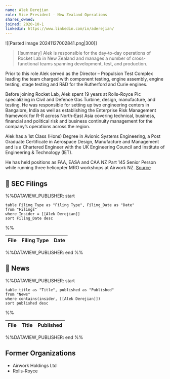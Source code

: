 ```yaml
---
name: Alek Derejian
role: Vice President - New Zealand Operations
shares_owned: 
joined: 2020-10-1
linkedin: https://www.linkedin.com/in/aderejian/
---
```


![[Pasted image 20241127002841.png|300]]

>[!summary]
Alek is responsible for the day-to-day operations of Rocket Lab in New Zealand and manages a number of cross-functional teams spanning development, test, and production.
>
Prior to this role Alek served as the Director – Propulsion Test Complex leading the team charged with component testing, engine assembly, engine testing, stage testing and R&D for the Rutherford and Curie engines.
>
Before joining Rocket Lab, Alek spent 19 years at Rolls-Royce Plc specializing in Civil and Defence Gas Turbine, design, manufacture, and testing. He was responsible for setting up two engineering centers in Bangalore, India as well as establishing the Enterprise Risk Management framework for R-R across North-East Asia covering technical, business, financial and political risk and business continuity management for the company’s operations across the region.
>
Alek has a 1st Class (Hons) Degree in Avionic Systems Engineering, a Post Graduate Certificate in Aerospace Design, Manufacture and Management and is a Chartered Engineer with the UK Engineering Council and Institute of Engineering & Technology (IET).
>
He has held positions as FAA, EASA and CAA NZ Part 145 Senior Person while running three helicopter MRO workshops at Airwork NZ.
[Source](https://www.rocketlabusa.com/about/team/)

## 💼 SEC Filings
%%DATAVIEW_PUBLISHER: start
```
table Filing_Type as "Filing Type", Filing_Date as "Date"
from "Filings"
where Insider = [[Alek Derejian]]
sort Filing_Date desc

```
%%

| File | Filing Type | Date |
| ---- | ----------- | ---- |

%%DATAVIEW_PUBLISHER: end %%

## 📰 News
%%DATAVIEW_PUBLISHER: start
```
table title as "Title", published as "Published"
from "News"
where contains(insider, [[Alek Derejian]])
sort published desc
```
%%

| File | Title | Published |
| ---- | ----- | --------- |

%%DATAVIEW_PUBLISHER: end %%



## Former Organizations

-  Airwork Holdings Ltd
-  Rolls-Royce